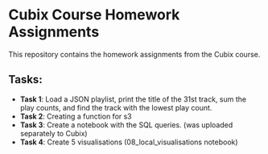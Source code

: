 # Cubix Course Homework Assignments

This repository contains the homework assignments from the Cubix course.

## Tasks:
- **Task 1**: Load a JSON playlist, print the title of the 31st track, sum the play counts, and find the track with the lowest play count.
- **Task 2**: Creating  a function for s3
- **Task 3**: Create a notebook with the SQL queries. (was uploaded separately to Cubix)
- **Task 4**: Create 5 visualisations (08_local_visualisations notebook)